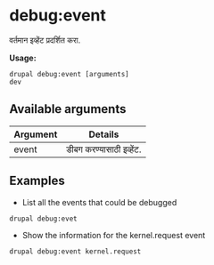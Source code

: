 # debug:event
वर्तमान इव्हेंट प्रदर्शित करा.

**Usage:**
```
drupal debug:event [arguments]
dev
```

## Available arguments
Argument | Details
---------|-------------
event | डीबग करण्यासाठी इव्हेंट.

## Examples
* List all the events that could be debugged
```
drupal debug:evet
```
* Show the information for the kernel.request event
```
drupal debug:event kernel.request
```
